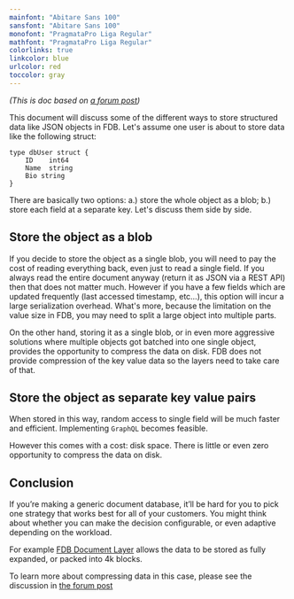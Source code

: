 ```yaml
---
mainfont: "Abitare Sans 100"
sansfont: "Abitare Sans 100"
monofont: "PragmataPro Liga Regular"
mathfont: "PragmataPro Liga Regular"
colorlinks: true
linkcolor: blue
urlcolor: red
toccolor: gray
---
```

_(This is doc based on [a forum post](https://forums.foundationdb.org/t/best-practice-of-storing-structs-should-i-pack-or-store-fields-separately/425))_

This document will discuss some of the different ways to store structured data like JSON objects in FDB. Let's assume one user is about to store data like the following struct:

```
type dbUser struct {
	ID    int64
	Name  string
	Bio string
}
```

There are basically two options: a.) store the whole object as a blob; b.) store each field at a separate key. Let's discuss them side by side.

## Store the object as a blob

If you decide to store the object as a single blob, you will need to pay the cost of reading everything back, even just to read a single field. If you always read the entire document anyway (return it as JSON via a REST API) then that does not matter much. However if you have a few fields which are updated frequently (last accessed timestamp, etc…), this option will incur a large serialization overhead. What's more, because the limitation on the value size in FDB, you may need to split a large object into multiple parts.

On the other hand, storing it as a single blob, or in even more aggressive solutions where multiple objects got batched into one single object, provides the opportunity to compress the data on disk. FDB does not provide compression of the key value data so the layers need to take care of that.

## Store the object as separate key value pairs

When stored in this way, random access to single field will be much faster and efficient. Implementing `GraphQL` becomes feasible.

However this comes with a cost: disk space. There is little or even zero opportunity to compress the data on disk.

## Conclusion

If you’re making a generic document database, it’ll be hard for you to pick one strategy that works best for all of your customers. You might think about whether you can make the decision configurable, or even adaptive depending on the workload.

For example [FDB Document Layer](https://github.com/FoundationDB/fdb-document-layer) allows the data to be stored as fully expanded, or packed into 4k blocks.

To learn more about compressing data in this case, please see the discussion in [the forum post](https://forums.foundationdb.org/t/best-practice-of-storing-structs-should-i-pack-or-store-fields-separately/425/5?u=dongxineric)


